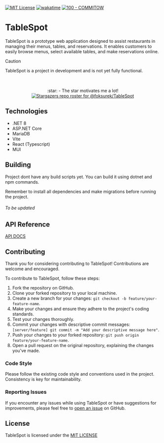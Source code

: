 [![MIT License](https://img.shields.io/badge/License-MIT-green.svg)](https://choosealicense.com/licenses/mit/)
[![wakatime](https://wakatime.com/badge/github/foksurek/TableSpot.svg)](https://wakatime.com/badge/github/foksurek/TableSpot)
[![100 - COMMITOW](https://img.shields.io/badge/100-COMMITOW-2ea44f)](https://100commitow.pl/)

# TableSpot

TableSpot is a prototype web application designed to assist restaurants in managing their menus, tables, and reservations. It enables customers to easily browse menus, select available tables, and make reservations online.
> [!CAUTION]
> TableSpot is a project in development and is not yet fully functional.
<br/>
<br/>

<div align="center">
:star: - The star motivates me a lot!
<br/>
<a href="https://github.com/foksurek/TableSpot/stargazers">
 <img src="https://reporoster.com/stars/dark/foksurek/TableSpot" alt="Stargazers repo roster for @foksurek/TableSpot">
</a>
</div>

## Technologies

- .NET 8
- ASP.NET Core
- MariaDB
- Vite
- React (Typescript)
- MUI

## Building

Project dont have any build scripts yet. You can build it using dotnet and npm commands.

Remember to install all dependencies and make migrations before running the project.


###### To be updated

## API Reference

[API DOCS](APIREFERENCE.md)

## Contributing

Thank you for considering contributing to TableSpot! Contributions are welcome and encouraged.

To contribute to TableSpot, follow these steps:

1. Fork the repository on GitHub.
2. Clone your forked repository to your local machine.
3. Create a new branch for your changes: `git checkout -b feature/your-feature-name`.
4. Make your changes and ensure they adhere to the project's coding standards.
5. Test your changes thoroughly.
6. Commit your changes with descriptive commit messages: `[server/feature] git commit -m "Add your descriptive message here"`.
7. Push your changes to your forked repository: `git push origin feature/your-feature-name`.
8. Open a pull request on the original repository, explaining the changes you've made.

### Code Style

Please follow the existing code style and conventions used in the project. Consistency is key for maintainability.

### Reporting Issues

If you encounter any issues while using TableSpot or have suggestions for improvements, please feel free to [open an issue](https://github.com/foksurek/TableSpot/issues) on GitHub.


## License

TableSpot is licensed under the [MIT LICENSE](https://choosealicense.com/licenses/mit/) 
